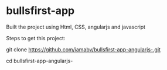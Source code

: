 # bullsfirst-app

Built the project using Html, CSS, angularjs and javascript

Steps to get this project:

git clone https://github.com/iamabv/bullsfirst-app-angularjs-.git

cd bullsfirst-app-angularjs-
